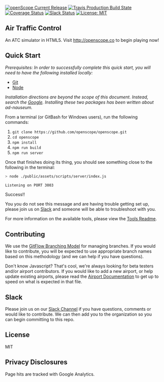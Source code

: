 [![openScope Current Release](https://img.shields.io/github/release/openscope/openscope.svg)](https://github.com/openscope/openscope/releases)
[![Travis Production Build State](https://img.shields.io/travis/openscope/openscope/master.svg)](https://github.com/openscope/openscope/tree/master)
[![Coverage Status](https://coveralls.io/repos/github/openscope/openscope/badge.svg?branch=develop)](https://coveralls.io/github/openscope/openscope?branch=develop)
[![Slack Status](http://slack.openscope.co/badge.svg)](http://slack.openscope.co)
[![License: MIT](https://img.shields.io/badge/license-MIT-blue.svg)](./LICENSE.md)

## Air Traffic Control

An ATC simulator in HTML5. Visit http://openscope.co to begin playing now!


## Quick Start

_Prerequisites: In order to successfully complete this quick start, you will need to have the following installed locally:_
- [Git](https://git-scm.com/downloads)
- [Node](https://nodejs.org/en/download/)

_Installation directions are beyond the scope of this document.  Instead, search the [Google](http://google.com).  Installing these two packages has been written about ad-nauseum._

From a terminal (or GitBash for Windows users), run the following commands:
1. `git clone https://github.com/openscope/openscope.git`
1. `cd openscope`
1. `npm install`
1. `npm run build`
1. `npm run server`

Once that finishes doing its thing, you should see something close to the following in the terminal:
```bash
> node ./public/assets/scripts/server/index.js

Listening on PORT 3003
```

Success!!

You you do not see this message and are having trouble getting set up, please join us on [Slack](http://slack.openscope.co) and someone will be able to troubleshoot with you.

For more information on the available tools, please view the [Tools Readme](tools/README.md).


## Contributing

We use the [GitFlow Branching Model](http://nvie.com/posts/a-successful-git-branching-model) for managing branches.  If you would like to contribute, you will be expected to use appropriate branch names based on this methodology (and we can help if you have questions).

Don't know Javascript?  That's cool, we're always looking for beta testers and/or airport contributors.  If you would like to add a new airport, or help update existing airports, please read the [Airport Documentation](https://github.com/openscope/openscope/wiki/Airport.json) to get up to speed on what is expected in that file.


## Slack

Please join us on our [Slack Channel](http://slack.openscope.co/) if you have questions, comments or would like to contribute.  We can then add you to the organization so you can begin committing to this repo.


## License

MIT


## Privacy Disclosures

Page hits are tracked with Google Analytics.
